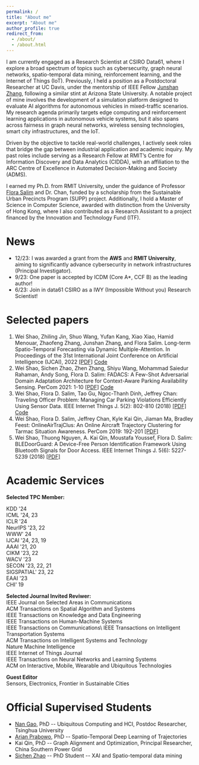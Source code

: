 ```yaml
---
permalink: /
title: "About me"
excerpt: "About me"
author_profile: true
redirect_from:
  - /about/
  - /about.html
---
```


I am currently engaged as a Research Scientist at CSIRO Data61, where I explore a broad spectrum of topics such as cybersecurity, graph neural networks, spatio-temporal data mining, reinforcement learning, and the Internet of Things (IoT). Previously, I held a position as a Postdoctoral Researcher at UC Davis, under the mentorship of IEEE Fellow [Junshan Zhang](https://scholar.google.com/citations?user=UtAdFs8AAAAJ&hl=en), following a similar stint at Arizona State University. A notable project of mine involves the development of a simulation platform designed to evaluate AI algorithms for autonomous vehicles in mixed-traffic scenarios. My research agenda primarily targets edge computing and reinforcement learning applications in autonomous vehicle systems, but it also spans across fairness in graph neural networks, wireless sensing technologies, smart city infrastructures, and the IoT.

Driven by the objective to tackle real-world challenges, I actively seek roles that bridge the gap between industrial application and academic inquiry. My past roles include serving as a Research Fellow at RMIT’s Centre for Information Discovery and Data Analytics (CIDDA), with an affiliation to the ARC Centre of Excellence in Automated Decision-Making and Society (ADMS).

I earned my Ph.D. from RMIT University, under the guidance of Professor [Flora Salim](https://fsalim.github.io/) and Dr. Chan, funded by a scholarship from the Sustainable Urban Precincts Program (SUPP) project. Additionally, I hold a Master of Science in Computer Science, awarded with distinction from the University of Hong Kong, where I also contributed as a Research Assistant to a project financed by the Innovation and Technology Fund (ITF).



News
======
* 12/23: I was awarded a grant from the **AWS** and **RMIT University**, aiming to significantly advance cybersecurity in network infrastructures (Principal Investigator).
* 9/23: One paper is accepted by ICDM (Core A*, CCF B) as the leading author!
* 6/23: Join in data61 CSIRO as a IWY (Impossible Without you) Research Scientist!  


Selected papers
======
1. Wei Shao, Zhiling Jin, Shuo Wang, Yufan Kang, Xiao Xiao, Hamid Menouar, Zhaofeng Zhang, Junshan Zhang, and Flora Salim. Long-term Spatio-Temporal Forecasting via Dynamic Multiple-Attention. In Proceedings of the 31st International Joint Conference on Artificial Intelligence (IJCAI), 2022 [[PDF]](https://www.ijcai.org/proceedings/2022/0309.pdf) [Code](https://github.com/swsamleo/MLSTGCN)
2. Wei Shao, Sichen Zhao, Zhen Zhang, Shiyu Wang, Mohammad Saiedur Rahaman, Andy Song, Flora D. Salim: FADACS: A Few-Shot Adversarial Domain Adaptation Architecture for Context-Aware Parking Availability Sensing. PerCom 2021: 1-10 [[PDF]](https://swsamleo.github.io/wei_shao.github.io/files/paper4.pdf) [Code](https://github.com/swsamleo/FADACS_Parking_Prediction)
3. Wei Shao, Flora D. Salim, Tao Gu, Ngoc-Thanh Dinh, Jeffrey Chan: Traveling Officer Problem: Managing Car Parking Violations Efficiently Using Sensor Data. IEEE Internet Things J. 5(2): 802-810 (2018) [[PDF]](https://swsamleo.github.io/wei_shao.github.io/files/paper1.pdf) [Code](https://github.com/cruiseresearchgroup/Travelling-Officer-Problem)
4. Wei Shao, Flora D. Salim, Jeffrey Chan, Kyle Kai Qin, Jiaman Ma, Bradley Feest:
OnlineAirTrajClus: An Online Aircraft Trajectory Clustering for Tarmac Situation Awareness. PerCom 2019: 192-201 [[PDF]](https://swsamleo.github.io/wei_shao.github.io/files/paper3.pdf)
5. Wei Shao, Thuong Nguyen, A. Kai Qin, Moustafa Youssef, Flora D. Salim: BLEDoorGuard: A Device-Free Person Identification Framework Using Bluetooth Signals for Door Access. IEEE Internet Things J. 5(6): 5227-5239 (2018) [[PDF]](https://swsamleo.github.io/wei_shao.github.io/files/paper2.pdf)


Academic Services
======
**Selected TPC Member:**

KDD '24\
ICML '24, 23\
ICLR '24 \
NeurIPS '23, 22\
WWW' 24\
IJCAI '24, 23, 19\
AAAI '21, 20\
CIKM '23, 22 \
WACV '23 \
SECON '23, 22, 21\
SIGSPATIAL' 23, 22\
EAAI '23 \
CHI' 19

**Selected Journal Invited Reviwer:**\
IEEE Journal on Selected Areas in Communications\
ACM Transactions on Spatial Algorithm and Systems \
IEEE Transactions on Knowledge and Data Engineering\
IEEE Transactions on Human-Machine Systems\
IEEE Transactions on Communications\ 
IEEE Transactions on Intelligent Transportation Systems\
ACM Transactions on Intelligent Systems and Technology\
Nature Machine Intelligence\
IEEE Internet of Things Journal\
IEEE Transactions on Neural Networks and Learning Systems\
ACM on Interactive, Mobile, Wearable and Ubiquitous Technologies


**Guest Editor**\
Sensors, Electronics, Frontier in Sustainable Cities

Official Supervised Students
======
* [Nan Gao](https://nancygao.com/), PhD -- Ubiquitous Computing and HCI, Postdoc Researcher, Tsinghua University 
* [Arian Prabowo](https://www.arianprabowo.com/home), PhD -- Spatio-Temporal Deep Learning of Trajectories 
* Kai Qin, PhD  -- Graph Alignment and Optimization, Principal Researcher, China Southern Power Grid
* [Sichen Zhao](https://www.sichenzhao.com/) -- PhD Student -- XAI and Spatio-temporal data mining
